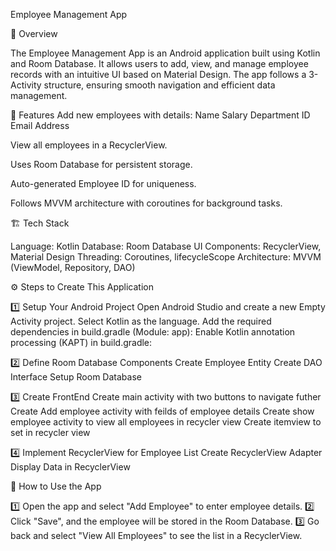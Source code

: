 Employee Management App

📌 Overview

The Employee Management App is an Android application built using Kotlin and Room Database. It allows users to add, view, and manage employee records with an intuitive UI based on Material Design. The app follows a 3-Activity structure, ensuring smooth navigation and efficient data management.

📱 Features
Add new employees with details:
Name
Salary
Department ID
Email
Address

View all employees in a RecyclerView.

Uses Room Database for persistent storage.

Auto-generated Employee ID for uniqueness.

Follows MVVM architecture with coroutines for background tasks.

🏗️ Tech Stack

Language: Kotlin
Database: Room Database
UI Components: RecyclerView, Material Design
Threading: Coroutines, lifecycleScope
Architecture: MVVM (ViewModel, Repository, DAO)

⚙️ Steps to Create This Application

1️⃣ Setup Your Android Project
Open Android Studio and create a new Empty Activity project.
Select Kotlin as the language.
Add the required dependencies in build.gradle (Module: app):
Enable Kotlin annotation processing (KAPT) in build.gradle:

2️⃣ Define Room Database Components
Create Employee Entity
Create DAO Interface
Setup Room Database

3️⃣ Create FrontEnd
Create main activity with two buttons to navigate futher
Create Add employee activity with feilds of employee details
Create show employee activity to view all employees in recycler view
Create itemview to set in recycler view

4️⃣ Implement RecyclerView for Employee List
Create RecyclerView Adapter
Display Data in RecyclerView

🎯 How to Use the App

1️⃣ Open the app and select "Add Employee" to enter employee details.
2️⃣ Click "Save", and the employee will be stored in the Room Database.
3️⃣ Go back and select "View All Employees" to see the list in a RecyclerView.
